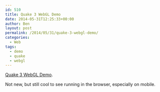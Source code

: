 ```yaml
---
id: 510
title: Quake 3 WebGL Demo
date: 2014-05-31T12:25:33+00:00
author: Ben
layout: post
permalink: /2014/05/31/quake-3-webgl-demo/
categories:
  - Web
tags:
  - demo
  - quake
  - webgl
---
```

[Quake 3 WebGL Demo](http://media.tojicode.com/q3bsp/).

Not new, but still cool to see running in the browser, especially on mobile.